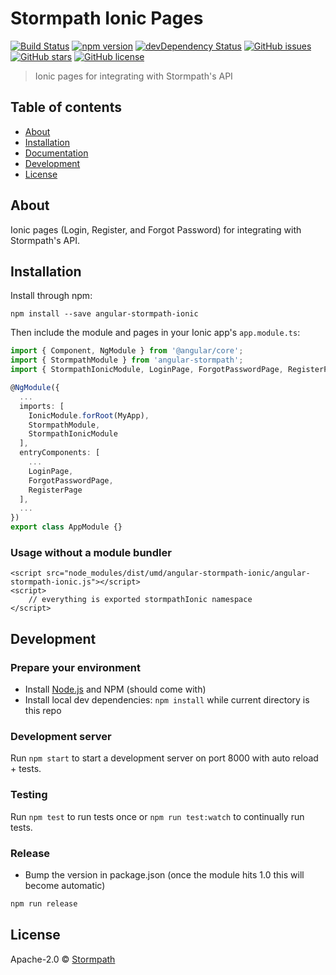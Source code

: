 # Stormpath Ionic Pages
[![Build Status](https://travis-ci.org/stormpath/stormpath-sdk-angular-ionic.svg?branch=master)](https://travis-ci.org/stormpath/stormpath-sdk-angular-ionic)
[![npm version](https://badge.fury.io/js/angular-stormpath-ionic.svg)](http://badge.fury.io/js/angular-stormpath-ionic)
[![devDependency Status](https://david-dm.org/stormpath/stormpath-sdk-angular-ionic/dev-status.svg)](https://david-dm.org/stormpath/stormpath-sdk-angular-ionic?type=dev)
[![GitHub issues](https://img.shields.io/github/issues/stormpath/stormpath-sdk-angular-ionic.svg)](https://github.com/stormpath/stormpath-sdk-angular-ionic/issues)
[![GitHub stars](https://img.shields.io/github/stars/stormpath/stormpath-sdk-angular-ionic.svg)](https://github.com/stormpath/stormpath-sdk-angular-ionic/stargazers)
[![GitHub license](https://img.shields.io/badge/license-APACHE-red.svg)](https://raw.githubusercontent.com/stormpath/stormpath-sdk-angular/master/LICENSE)

> Ionic pages for integrating with Stormpath's API

## Table of contents

- [About](#about)
- [Installation](#installation)
- [Documentation](#documentation)
- [Development](#development)
- [License](#license)

## About

Ionic pages (Login, Register, and Forgot Password) for integrating with Stormpath's API.

## Installation

Install through npm:
```
npm install --save angular-stormpath-ionic
```

Then include the module and pages in your Ionic app's `app.module.ts`:

```typescript
import { Component, NgModule } from '@angular/core';
import { StormpathModule } from 'angular-stormpath';
import { StormpathIonicModule, LoginPage, ForgotPasswordPage, RegisterPage } from 'angular-stormpath-ionic';

@NgModule({
  ...
  imports: [
    IonicModule.forRoot(MyApp),
    StormpathModule,
    StormpathIonicModule
  ],
  entryComponents: [
    ...
    LoginPage,
    ForgotPasswordPage,
    RegisterPage
  ],
  ...
})
export class AppModule {}
```

<!--
You may also find it useful to view the [demo source](https://github.com/stormpath/stormpath-sdk-angular-ionic/blob/master/demo/demo.component.ts).
-->

### Usage without a module bundler
```
<script src="node_modules/dist/umd/angular-stormpath-ionic/angular-stormpath-ionic.js"></script>
<script>
    // everything is exported stormpathIonic namespace
</script>
```

<!--
## Documentation
All documentation is auto-generated from the source via typedoc and can be viewed here:
https://stormpath.github.io/stormpath-sdk-angular-ionic/docs/
-->

## Development

### Prepare your environment
* Install [Node.js](http://nodejs.org/) and NPM (should come with)
* Install local dev dependencies: `npm install` while current directory is this repo

### Development server
Run `npm start` to start a development server on port 8000 with auto reload + tests.

### Testing
Run `npm test` to run tests once or `npm run test:watch` to continually run tests.

### Release
* Bump the version in package.json (once the module hits 1.0 this will become automatic)
```bash
npm run release
```

## License

Apache-2.0 © [Stormpath](https://stormpath.com)
